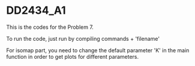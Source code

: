 # DD2434_A1
This is the codes for the Problem 7.

To run the code, just run by compiling commands + 'filename'

For isomap part, you need to change the default parameter 'K' in the main function in order to get plots for different parameters.

